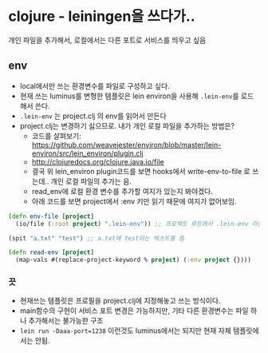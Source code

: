 # clojure - leiningen을 쓰다가..


개인 파일을 추가해서, 로컬에서는 다른 포트로 서비스를 띄우고 싶음

## env


* local에서만 쓰는 환경변수를 파일로 구성하고 싶다.
* 현재 쓰는 luminus를 변형한 템플릿은 lein environ을 사용해 `.lein-env`를 로드해서 쓴다.
* `.lein-env` 는 project.clj 의  env를 읽어서 만든다
* project.clj는 변경하기 싫으므로. 내가 개인 로컬 파일을 추가하는 방법은?
  * 코드를 살펴보기: https://github.com/weavejester/environ/blob/master/lein-environ/src/lein_environ/plugin.clj
  * http://clojuredocs.org/clojure.java.io/file
  * 결국 위 lein_environ plugin코드를 보면 hooks에서 write-env-to-file 로 쓰는데.. 개인 로컬 파일의 추가는 음.
  * read_env에 로컬 환경 변수를 추가할 여지가 있는지 봐야겠다.
  * 아래 코드를 보면 project에서 :env 키만 읽기 때문에 여지가 없어보임.

```clojure
(defn env-file [project]
  (io/file (:root project) ".lein-env")) ;; 프로젝트 루트에서 .lein-env 라는 파일 객체를 만듦  

(spit "a.txt" "test") ;; a.txt에 test라는 텍스트를 씀

(defn read-env [project]
  (map-vals #(replace-project-keyword % project) (:env project {})))
```

### 끗

- 현재쓰는 템플릿은 프로필을 project.clj에 지정해놓고 쓰는 방식이다.
- main함수의 구현이 서비스 포트 변경은 가능하지만, 기타 다른 환경변수는 파일 하나 추가해서는 불가능한 구조
- `lein run -Daaa-port=1238` 이런것도 luminus에서는 되지만 현재 자체 템플릿에서는 안됨.
